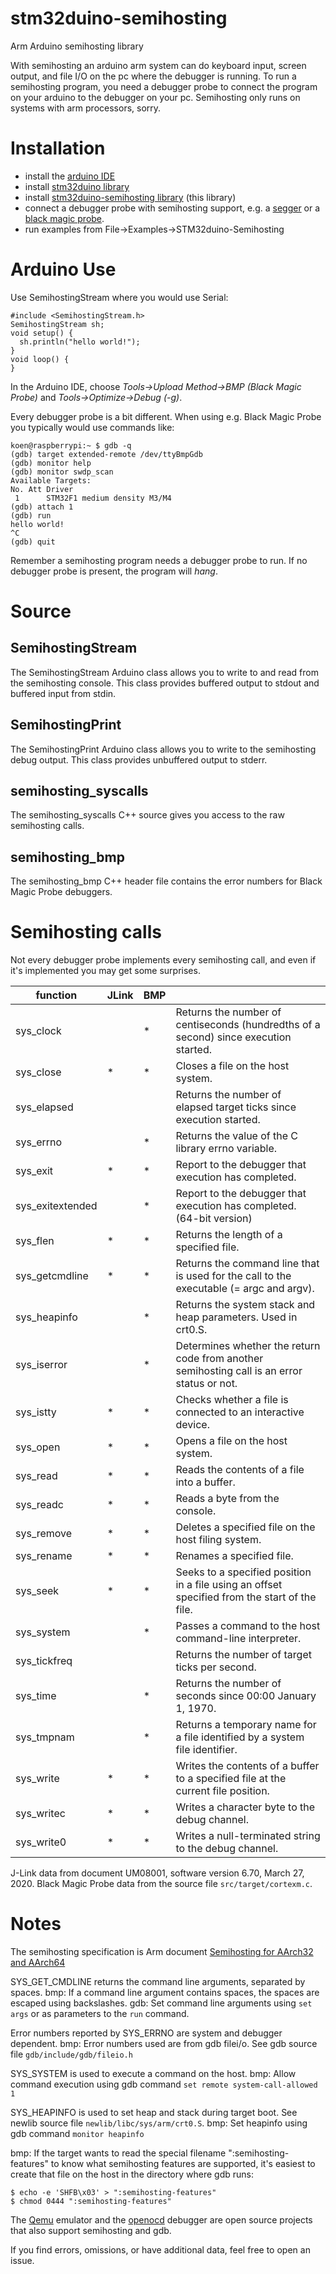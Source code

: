 # stm32duino-semihosting
Arm Arduino semihosting library

With semihosting an arduino arm system can do keyboard input, screen output, and file I/O on the pc where the debugger is running. To run a semihosting program, you need a debugger probe to connect the program on your arduino to the debugger on your pc. Semihosting only runs on systems with arm processors, sorry.

# Installation
* install the [arduino IDE](https://www.arduino.cc/)
* install [stm32duino library](https://github.com/stm32duino/Arduino_Core_STM32)
* install [stm32duino-semihosting library](https://github.com/koendv/stm32duino-semihosting) (this library)
* connect a debugger probe with semihosting support, e.g. a [segger](https://www.segger.com/products/debug-probes/j-link/) or a [black magic probe](https://github.com/blacksphere/blackmagic/wiki).
* run examples from File→Examples→STM32duino-Semihosting

# Arduino Use
Use SemihostingStream where you would use Serial:
```
#include <SemihostingStream.h>
SemihostingStream sh;
void setup() {
  sh.println("hello world!");
}
void loop() {
}
```
In the Arduino IDE, choose *Tools→Upload Method→BMP (Black Magic Probe)* and *Tools→Optimize→Debug (-g)*.

Every debugger probe is a bit different. When using e.g. Black Magic Probe you typically would use commands like:
```
koen@raspberrypi:~ $ gdb -q
(gdb) target extended-remote /dev/ttyBmpGdb
(gdb) monitor help
(gdb) monitor swdp_scan
Available Targets:
No. Att Driver
 1      STM32F1 medium density M3/M4
(gdb) attach 1
(gdb) run
hello world!
^C
(gdb) quit
```

Remember a semihosting program needs a debugger probe to run. If no debugger probe is present, the program will *hang*.

# Source

## SemihostingStream
The SemihostingStream Arduino class allows you to write to and read from the semihosting console. This class provides buffered output to stdout and buffered input from stdin. 
## SemihostingPrint
The SemihostingPrint Arduino class allows you to write to the semihosting debug output. This class provides unbuffered output to stderr. 
## semihosting_syscalls
The semihosting_syscalls C++ source gives you access to the raw semihosting calls.
## semihosting_bmp
The semihosting_bmp C++ header file contains the error numbers for Black Magic Probe debuggers.

# Semihosting calls
Not every debugger probe implements every semihosting call, and even if it's implemented you may get some surprises.

function       |JLink|BMP|   |
-----------------|---|---|---|
sys_clock        |   | * | Returns the number of centiseconds (hundredths of a second) since execution started.
sys_close        | * | * | Closes a file on the host system.
sys_elapsed      |   |   | Returns the number of elapsed target ticks since execution started.
sys_errno        |   | * | Returns the value of the C library errno variable.
sys_exit         | * | * | Report to the debugger that execution has completed.
sys_exitextended |   | * | Report to the debugger that execution has completed. (64-bit version)
sys_flen         | * | * | Returns the length of a specified file.
sys_getcmdline   | * | * | Returns the command line that is used for the call to the executable (= argc and argv).
sys_heapinfo     |   | * | Returns the system stack and heap parameters. Used in crt0.S.
sys_iserror      |   | * | Determines whether the return code from another semihosting call is an error status or not.
sys_istty        | * | * | Checks whether a file is connected to an interactive device.
sys_open         | * | * | Opens a file on the host system.
sys_read         | * | * | Reads the contents of a file into a buffer.
sys_readc        | * | * | Reads a byte from the console.
sys_remove       | * | * | Deletes a specified file on the host filing system.
sys_rename       | * | * | Renames a specified file.
sys_seek         | * | * | Seeks to a specified position in a file using an offset specified from the start of the file.
sys_system       |   | * | Passes a command to the host command-line interpreter.
sys_tickfreq     |   |   | Returns the number of target ticks per second.
sys_time         |   | * | Returns the number of seconds since 00:00 January 1, 1970.
sys_tmpnam       |   | * | Returns a temporary name for a file identified by a system file identifier.
sys_write        | * | * | Writes the contents of a buffer to a specified file at the current file position.
sys_writec       | * | * | Writes a character byte to the debug channel.
sys_write0       | * | * | Writes a null-terminated string to the debug channel.

J-Link data from document UM08001, software version 6.70, March 27, 2020.
Black Magic Probe data from the source file ``src/target/cortexm.c``.

# Notes 

The semihosting specification is Arm document [Semihosting for AArch32 and AArch64](https://www.google.com/search?q=Semihosting+for+AArch32+and+AArch64+site%3A.arm.com)

SYS_GET_CMDLINE returns the command line arguments, separated by spaces. bmp: If a command line argument contains spaces, the spaces are escaped using backslashes. gdb: Set command line arguments using ``set args`` or as parameters to the ``run`` command.
 
Error numbers reported by SYS_ERRNO are system and debugger dependent. bmp: Error numbers used are from gdb filei/o. See gdb source file ``gdb/include/gdb/fileio.h`` 

SYS_SYSTEM is used to execute a command on the host. bmp: Allow command execution using gdb command ``set remote system-call-allowed 1``

SYS_HEAPINFO is used to set heap and stack during target boot. See newlib source file ``newlib/libc/sys/arm/crt0.S``. bmp: Set heapinfo using gdb command ``monitor heapinfo``

bmp: If the target wants to read the special filename ":semihosting-features" to know what semihosting features are supported, it's easiest to create that file on the host in the directory where gdb runs:
```
$ echo -e 'SHFB\x03' > ":semihosting-features"
$ chmod 0444 ":semihosting-features"
```

The [Qemu](http://www.qemu.org) emulator and the [openocd](http://www.openocd.org) debugger are open source projects that also support semihosting and gdb.

If you find errors, omissions, or have additional data, feel free to open an issue.
